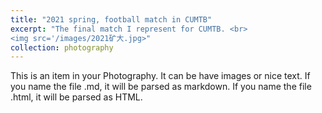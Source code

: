 ```yaml
---
title: "2021 spring, football match in CUMTB"
excerpt: "The final match I represent for CUMTB. <br>
<img src='/images/2021矿大.jpg>"
collection: photography
---
```


This is an item in your Photography. It can be have images or nice text. If you name the file .md, it will be parsed as markdown. If you name the file .html, it will be parsed as HTML. 
